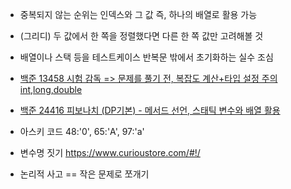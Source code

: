 * 중복되지 않는 순위는 인덱스와 그 값 즉, 하나의 배열로 활용 가능
* (그리디) 두 값에서 한 쪽을 정렬했다면 다른 한 쪽 값만 고려해볼 것
* 배열이나 스택 등을 테스트케이스 반복문 밖에서 초기화하는 실수 조심

* [백준 13458 시험 감독 => 문제를 풀기 전, 복잡도 계산+타입 설정 주의 int,long,double](https://www.acmicpc.net/problem/13458)
* [백준 24416 피보나치 (DP기본) - 메서드 선언, 스태틱 변수와 배열 활용](https://www.acmicpc.net/source/53436724)

* 아스키 코드 48:'0', 65:'A', 97:'a'

* 변수명 짓기 https://www.curioustore.com/#!/

* 논리적 사고 == 작은 문제로 쪼개기
